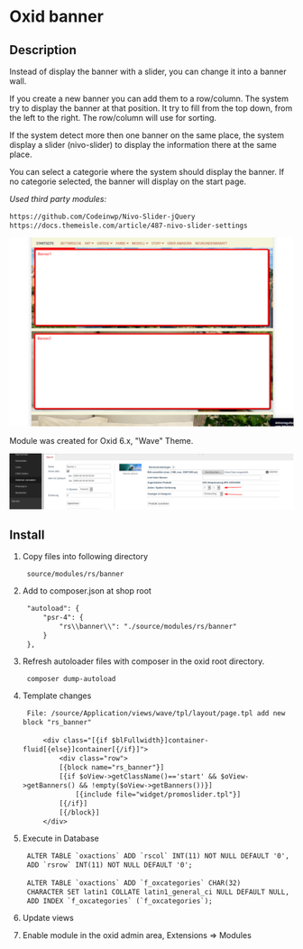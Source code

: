# Oxid banner

## Description

Instead of display the banner with a slider, you can change it into a banner wall.

If you create a new banner you can add them to a row/column.
The system try to display the banner at that position. It try
to fill from the top down, from the left to the right. The 
row/column will use for sorting. 

If the system detect more then one banner on the same place, the system display 
a slider (nivo-slider) to display the information there at the same place.

You can select a categorie where the system should display the banner. If no categorie
selected, the banner will display on the start page.

*Used third party modules:*

    https://github.com/Codeinwp/Nivo-Slider-jQuery
    https://docs.themeisle.com/article/487-nivo-slider-settings

![](shop1.png)

Module was created for Oxid 6.x, "Wave" Theme.

![](settings.png)

## Install

1. Copy files into following directory

        source/modules/rs/banner
        
2. Add to composer.json at shop root
  
        "autoload": {
            "psr-4": {
                "rs\\banner\\": "./source/modules/rs/banner"
            }
        },

3. Refresh autoloader files with composer in the oxid root directory.

        composer dump-autoload

4. Template changes

        File: /source/Application/views/wave/tpl/layout/page.tpl add new block "rs_banner"

            <div class="[{if $blFullwidth}]container-fluid[{else}]container[{/if}]">
                <div class="row">
                [{block name="rs_banner"}]
                [{if $oView->getClassName()=='start' && $oView->getBanners() && !empty($oView->getBanners())}]
                    [{include file="widget/promoslider.tpl"}]
                [{/if}]
                [{/block}]
            </div>

5. Execute in Database

        ALTER TABLE `oxactions` ADD `rscol` INT(11) NOT NULL DEFAULT '0',
        ADD `rsrow` INT(11) NOT NULL DEFAULT '0';

        ALTER TABLE `oxactions` ADD `f_oxcategories` CHAR(32) 
        CHARACTER SET latin1 COLLATE latin1_general_ci NULL DEFAULT NULL, 
        ADD INDEX `f_oxcategories` (`f_oxcategories`); 
    
6. Update views
7. Enable module in the oxid admin area, Extensions => Modules